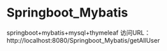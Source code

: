 # Springboot_Mybatis

springboot+mybatis+mysql+thymeleaf
访问URL：http://localhost:8080/Springboot_Mybatis/getAllUser
